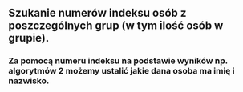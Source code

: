 ## Szukanie numerów indeksu osób z poszczególnych grup (w tym ilość osób w grupie).

### Za pomocą numeru indeksu na podstawie wyników np. algorytmów 2 możemy ustalić jakie dana osoba ma imię i nazwisko.
